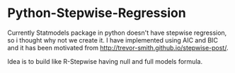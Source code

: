 # Python-Stepwise-Regression

Currently Statmodels package in python doesn't have stepwise regression, so i thought why not we create it. I have implemented using AIC and BIC and it has been motivated from http://trevor-smith.github.io/stepwise-post/.

Idea is to build like R-Stepwise having null and full models formula.
